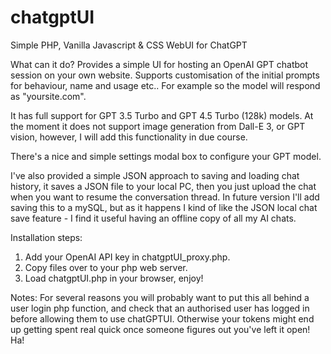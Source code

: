 # chatgptUI
Simple PHP, Vanilla Javascript & CSS WebUI for ChatGPT

What can it do?
Provides a simple UI for hosting an OpenAI GPT chatbot session on your own website. Supports customisation of the initial prompts for behaviour, name and usage etc.. For example so the model will respond as "yoursite.com". 

It has full support for GPT 3.5 Turbo and GPT 4.5 Turbo (128k) models. At the moment it does not support image generation from Dall-E 3, or GPT vision, however, I will add this functionality in due course. 

There's a nice and simple settings modal box to configure your GPT model. 

I've also provided a simple JSON approach to saving and loading chat history, it saves a JSON file to your local PC, then you just upload the chat when you want to resume the conversation thread. In future version I'll add saving this to a mySQL, but as it happens I kind of like the JSON local chat save feature - I find it useful having an offline copy of all my AI chats. 

Installation steps:
1. Add your OpenAI API key in chatgptUI_proxy.php.
2. Copy files over to your php web server.
3. Load chatgptUI.php in your browser, enjoy!

Notes:
For several reasons you will probably want to put this all behind a user login php function, and check that an authorised user has logged in before allowing them to use chatGPTUI. Otherwise your tokens might end up getting spent real quick once someone figures out you've left it open! Ha! 



